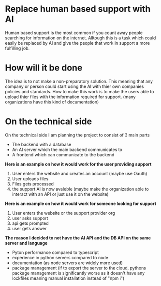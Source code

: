 # Replace human based support with AI
Human based support is the most common if you count away people searching for information on the internet.
Alltough this is a task which could easily be replaced by AI and give the people that work in support a more fulfilling job.

# How will it be done
The idea is to not make a non-preparatory solution. This meaning that any company or person could start using the AI with thier own companies policies and standards.
How to make this work is to make the users able to upload thier files with the information required for support. 
(many organizations have this kind of documentation)

# On the technical side
On the technical side I am planning the project to consist of 3 main parts
- The backend with a database
- An AI server which the main backend communicates to
- A frontend which can communicate to the backend

**Here is an example on how it would work for the user providing support**
1. User enters the website and creates an account (maybe use Oauth)
2. User uploads files
3. Files gets processed
4. the support AI is now avaleble (maybe make the organization able to interact with an API or just use it on the website)

**Here is an example on how it would work for someone looking for support**
1. User enters the website or the support provider org
2. user asks support
3. api gets prompted
4. user gets answer

**The reason I decided to not have the AI API and the DB API on the same server and language**
- Pyton performance compared to typescript
- experience in python servers compared to node
- documentation (as node servers are widely more used)
- package management (if to export the server to the cloud, pythons package management is significantly worse as it doesn't have any lockfiles meaning manual installation instead of "npm i")
